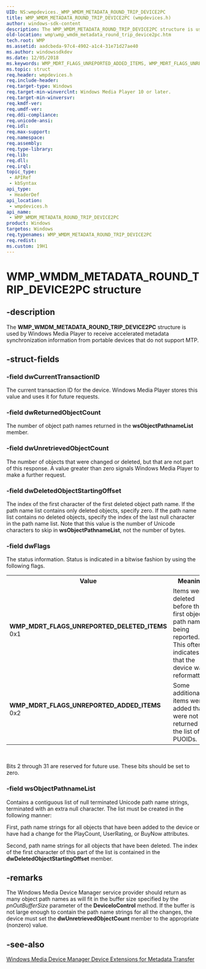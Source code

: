 ```yaml
---
UID: NS:wmpdevices._WMP_WMDM_METADATA_ROUND_TRIP_DEVICE2PC
title: WMP_WMDM_METADATA_ROUND_TRIP_DEVICE2PC (wmpdevices.h)
author: windows-sdk-content
description: The WMP_WMDM_METADATA_ROUND_TRIP_DEVICE2PC structure is used by Windows Media Player to receive accelerated metadata synchronization information from portable devices that do not support MTP.
old-location: wmp\wmp_wmdm_metadata_round_trip_device2pc.htm
tech.root: WMP
ms.assetid: aadcbeda-97c4-4902-a1c4-31e71d27ae40
ms.author: windowssdkdev
ms.date: 12/05/2018
ms.keywords: WMP_MDRT_FLAGS_UNREPORTED_ADDED_ITEMS, WMP_MDRT_FLAGS_UNREPORTED_DELETED_ITEMS, WMP_WMDM_DEVICE2PC, WMP_WMDM_METADATA_ROUND_TRIP_DEVICE2PC, WMP_WMDM_METADATA_ROUND_TRIP_DEVICE2PC structure [Windows Media Player], wmp.wmp_wmdm_metadata_round_trip_device2pc, wmpdevices/WMP_WMDM_METADATA_ROUND_TRIP_DEVICE2PC
ms.topic: struct
req.header: wmpdevices.h
req.include-header: 
req.target-type: Windows
req.target-min-winverclnt: Windows Media Player 10 or later.
req.target-min-winversvr: 
req.kmdf-ver: 
req.umdf-ver: 
req.ddi-compliance: 
req.unicode-ansi: 
req.idl: 
req.max-support: 
req.namespace: 
req.assembly: 
req.type-library: 
req.lib: 
req.dll: 
req.irql: 
topic_type:
 - APIRef
 - kbSyntax
api_type:
 - HeaderDef
api_location:
 - wmpdevices.h
api_name:
 - WMP_WMDM_METADATA_ROUND_TRIP_DEVICE2PC
product: Windows
targetos: Windows
req.typenames: WMP_WMDM_METADATA_ROUND_TRIP_DEVICE2PC
req.redist: 
ms.custom: 19H1
---
```


# WMP_WMDM_METADATA_ROUND_TRIP_DEVICE2PC structure


## -description


The <b>WMP_WMDM_METADATA_ROUND_TRIP_DEVICE2PC</b> structure is used by Windows Media Player to receive accelerated metadata synchronization information from portable devices that do not support MTP.


## -struct-fields




### -field dwCurrentTransactionID

The current transaction ID for the device. Windows Media Player stores this value and uses it for future requests.


### -field dwReturnedObjectCount

The number of object path names returned in the <b>wsObjectPathnameList</b> member.


### -field dwUnretrievedObjectCount

The number of objects that were changed or deleted, but that are not part of this response. A value greater than zero signals Windows Media Player to make a further request.


### -field dwDeletedObjectStartingOffset

The index of the first character of the first deleted object path name. If the path name list contains only deleted objects, specify zero. If the path name list contains no deleted objects, specify the index of the last null character in the path name list. Note that this value is the number of Unicode characters to skip in <b>wsObjectPathnameList</b>, not the number of bytes.


### -field dwFlags

The status information. Status is indicated in a bitwise fashion by using the following flags.

<table>
<tr>
<th>Value</th>
<th>Meaning</th>
</tr>
<tr>
<td width="40%"><a id="WMP_MDRT_FLAGS_UNREPORTED_DELETED_ITEMS"></a><a id="wmp_mdrt_flags_unreported_deleted_items"></a><dl>
<dt><b>WMP_MDRT_FLAGS_UNREPORTED_DELETED_ITEMS</b></dt>
<dt>0x1</dt>
</dl>
</td>
<td width="60%">
Items were deleted before the first object path name being reported. This often indicates that the device was reformatted.

</td>
</tr>
<tr>
<td width="40%"><a id="WMP_MDRT_FLAGS_UNREPORTED_ADDED_ITEMS"></a><a id="wmp_mdrt_flags_unreported_added_items"></a><dl>
<dt><b>WMP_MDRT_FLAGS_UNREPORTED_ADDED_ITEMS</b></dt>
<dt>0x2</dt>
</dl>
</td>
<td width="60%">
Some additional items were added that were not returned in the list of PUOIDs.

</td>
</tr>
</table>
 

Bits 2 through 31 are reserved for future use. These bits should be set to zero.


### -field wsObjectPathnameList

Contains a contiguous list of null terminated Unicode path name strings, terminated with an extra null character. The list must be created in the following manner:

First, path name strings for all objects that have been added to the device or have had a change for the PlayCount, UserRating, or BuyNow attributes.

Second, path name strings for all objects that have been deleted. The index of the first character of this part of the list is contained in the <b>dwDeletedObjectStartingOffset</b> member.


## -remarks



The Windows Media Device Manager service provider should return as many object path names as will fit in the buffer size specified by the <i>pnOutBufferSize</i> parameter of the <b>DeviceIoControl</b> method. If the buffer is not large enough to contain the path name strings for all the changes, the device must set the <b>dwUnretrievedObjectCount</b> member to the appropriate (nonzero) value.




## -see-also




<a href="https://msdn.microsoft.com/c1d84225-b5b1-4f9e-8694-a229653e53de">Windows Media Device Manager Device Extensions for Metadata Transfer</a>
 

 

